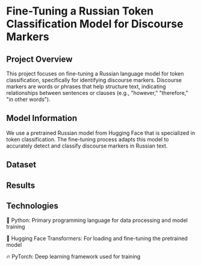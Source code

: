 # Fine-Tuning a Russian Token Classification Model for Discourse Markers

## Project Overview

This project focuses on fine-tuning a Russian language model for token classification, specifically for identifying discourse markers. 
Discourse markers are words or phrases that help structure text, indicating relationships between sentences or clauses (e.g., "however," "therefore," "in other words").

## Model Information
We use a pretrained Russian model from Hugging Face that is specialized in token classification.
The fine-tuning process adapts this model to accurately detect and classify discourse markers in Russian text.

## Dataset

## Results

## Technologies
🐍 Python: Primary programming language for data processing and model training

🤗 Hugging Face Transformers: For loading and fine-tuning the pretrained model

🔥 PyTorch: Deep learning framework used for training
